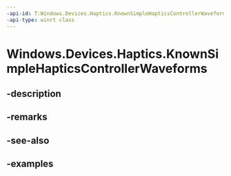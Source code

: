 ```yaml
---
-api-id: T:Windows.Devices.Haptics.KnownSimpleHapticsControllerWaveforms
-api-type: winrt class
---
```


<!-- Class syntax.
public class KnownSimpleHapticsControllerWaveforms 
-->

# Windows.Devices.Haptics.KnownSimpleHapticsControllerWaveforms

## -description

## -remarks

## -see-also

## -examples

